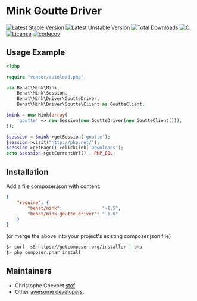 Mink Goutte Driver
==================

[![Latest Stable Version](https://poser.pugx.org/behat/mink-goutte-driver/v/stable.svg)](https://packagist.org/packages/behat/mink-goutte-driver)
[![Latest Unstable Version](https://poser.pugx.org/behat/mink-goutte-driver/v/unstable.svg)](https://packagist.org/packages/behat/mink-goutte-driver)
[![Total Downloads](https://poser.pugx.org/behat/mink-goutte-driver/downloads.svg)](https://packagist.org/packages/behat/mink-goutte-driver)
[![CI](https://github.com/minkphp/MinkGoutteDriver/actions/workflows/tests.yml/badge.svg)](https://github.com/minkphp/MinkGoutteDriver/actions/workflows/tests.yml)
[![License](https://poser.pugx.org/behat/mink-goutte-driver/license.svg)](https://packagist.org/packages/behat/mink-goutte-driver)
[![codecov](https://codecov.io/gh/minkphp/MinkGoutteDriver/branch/master/graph/badge.svg?token=K7GduJsQ4A)](https://codecov.io/gh/minkphp/MinkGoutteDriver)

Usage Example
-------------

``` php
<?php

require "vendor/autoload.php";

use Behat\Mink\Mink,
    Behat\Mink\Session,
    Behat\Mink\Driver\GoutteDriver,
    Behat\Mink\Driver\Goutte\Client as GoutteClient;

$mink = new Mink(array(
    'goutte' => new Session(new GoutteDriver(new GoutteClient())),
));

$session = $mink->getSession('goutte');
$session->visit("http://php.net/");
$session->getPage()->clickLink('Downloads');
echo $session->getCurrentUrl() . PHP_EOL;
```

Installation
------------

Add a file composer.json with content:

``` json
{
    "require": {
        "behat/mink":               "~1.5",
        "behat/mink-goutte-driver": "~1.0"
    }
}
```

(or merge the above into your project's existing composer.json file)

``` bash
$> curl -sS https://getcomposer.org/installer | php
$> php composer.phar install
```

Maintainers
-----------

* Christophe Coevoet [stof](https://github.com/stof)
* Other [awesome developers](https://github.com/minkphp/MinkGoutteDriver/graphs/contributors).
